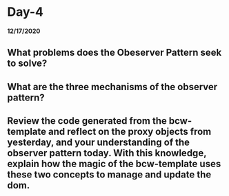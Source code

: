 # Day-4
__12/17/2020__

## What problems does the Obeserver Pattern seek to solve?



## What are the three mechanisms of the observer pattern?



## Review the code generated from the bcw-template and reflect on the proxy objects from yesterday, and your understanding of the observer pattern today. With this knowledge, explain how the magic of the bcw-template uses these two concepts to manage and update the dom.